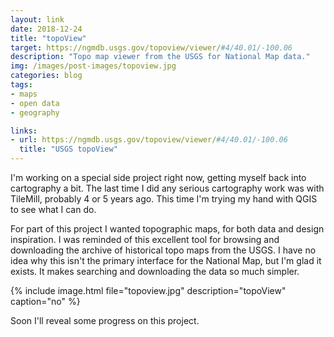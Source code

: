 ```yaml
---
layout: link
date: 2018-12-24
title: "topoView"
target: https://ngmdb.usgs.gov/topoview/viewer/#4/40.01/-100.06
description: "Topo map viewer from the USGS for National Map data."
img: /images/post-images/topoview.jpg
categories: blog
tags:
- maps
- open data
- geography

links:
- url: https://ngmdb.usgs.gov/topoview/viewer/#4/40.01/-100.06
  title: "USGS topoView"
---
```


I'm working on a special side project right now, getting myself back into cartography a bit. The last time I did any serious cartography work was with TileMill, probably 4 or 5 years ago. This time I'm trying my hand with QGIS to see what I can do.

For part of this project I wanted topographic maps, for both data and design inspiration. I was reminded of this excellent tool for browsing and downloading the archive of historical topo maps from the USGS. I have no idea why this isn't the primary interface for the National Map, but I'm glad it exists. It makes searching and downloading the data so much simpler.

{% include image.html file="topoview.jpg" description="topoView" caption="no" %}

Soon I'll reveal some progress on this project.

